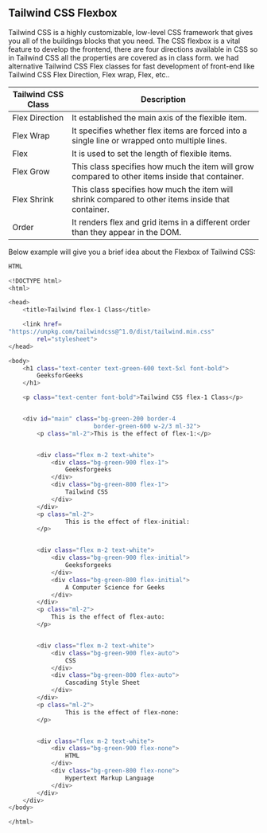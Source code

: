 ## Tailwind CSS Flexbox

Tailwind CSS is a highly customizable, low-level CSS framework that gives you all of the buildings blocks that you need. The CSS flexbox is a vital feature to develop the frontend, there are four directions available in CSS so in Tailwind CSS all the properties are covered as in class form. we had alternative Tailwind CSS Flex classes for fast development of front-end like Tailwind CSS Flex Direction, Flex wrap, Flex, etc..

| Tailwind CSS Class | Description |
| ------------------ | ----------- |
|Flex Direction | It established the main axis of the flexible item. |
| Flex Wrap | It specifies whether flex items are forced into a single line or wrapped onto multiple lines. | 
| Flex | It is used to set the length of flexible items. | 
| Flex Grow | This class specifies how much the item will grow compared to other items inside that container. | 
| Flex Shrink | This class specifies how much the item will shrink compared to other items inside that container. |
| Order | It renders flex and grid items in a different order than they appear in the DOM. |


Below example will give you a brief idea about the Flexbox of Tailwind CSS:


```bash
HTML

<!DOCTYPE html> 
<html> 

<head> 
	<title>Tailwind flex-1 Class</title> 

	<link href= 
"https://unpkg.com/tailwindcss@^1.0/dist/tailwind.min.css"
		rel="stylesheet"> 
</head> 

<body> 
	<h1 class="text-center text-green-600 text-5xl font-bold"> 
		GeeksforGeeks 
	</h1> 

	<p class="text-center font-bold">Tailwind CSS flex-1 Class</p> 


	<div id="main" class="bg-green-200 border-4 
						border-green-600 w-2/3 ml-32"> 
		<p class="ml-2">This is the effect of flex-1:</p> 


		<div class="flex m-2 text-white"> 
			<div class="bg-green-900 flex-1"> 
				Geeksforgeeks 
			</div> 
			<div class="bg-green-800 flex-1"> 
				Tailwind CSS 
			</div> 
		</div> 
		<p class="ml-2"> 
				This is the effect of flex-initial: 
		</p> 


		<div class="flex m-2 text-white"> 
			<div class="bg-green-900 flex-initial"> 
				Geeksforgeeks 
			</div> 
			<div class="bg-green-800 flex-initial"> 
				A Computer Science for Geeks 
			</div> 
		</div> 
		<p class="ml-2"> 
			This is the effect of flex-auto: 
		</p> 


		<div class="flex m-2 text-white"> 
			<div class="bg-green-900 flex-auto"> 
				CSS 
			</div> 
			<div class="bg-green-800 flex-auto"> 
				Cascading Style Sheet 
			</div> 
		</div> 
		<p class="ml-2"> 
				This is the effect of flex-none: 
		</p> 


		<div class="flex m-2 text-white"> 
			<div class="bg-green-900 flex-none"> 
				HTML 
			</div> 
			<div class="bg-green-800 flex-none"> 
				Hypertext Markup Language 
			</div> 
		</div> 
	</div> 
</body> 

</html> 
```
